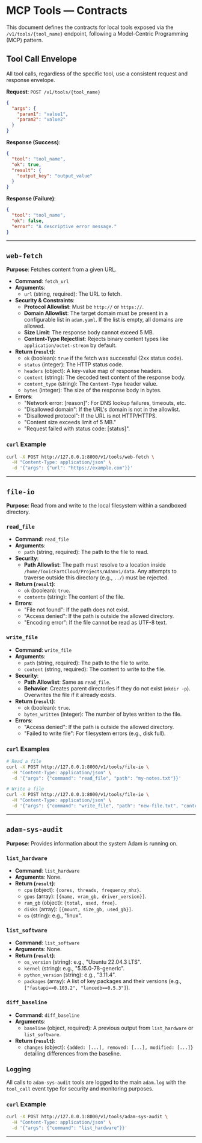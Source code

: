 # MCP Tools — Contracts

This document defines the contracts for local tools exposed via the `/v1/tools/{tool_name}` endpoint, following a Model-Centric Programming (MCP) pattern.

## Tool Call Envelope

All tool calls, regardless of the specific tool, use a consistent request and response envelope.

**Request**: `POST /v1/tools/{tool_name}`
```json
{
  "args": {
    "param1": "value1",
    "param2": "value2"
  }
}
```

**Response (Success)**:
```json
{
  "tool": "tool_name",
  "ok": true,
  "result": {
    "output_key": "output_value"
  }
}
```

**Response (Failure)**:
```json
{
  "tool": "tool_name",
  "ok": false,
  "error": "A descriptive error message."
}
```

---

## `web-fetch`

**Purpose**: Fetches content from a given URL.

-   **Command**: `fetch_url`
-   **Arguments**:
    -   `url` (string, required): The URL to fetch.
-   **Security & Constraints**:
    -   **Protocol Allowlist**: Must be `http://` or `https://`.
    -   **Domain Allowlist**: The target domain must be present in a configurable list in `adam.yaml`. If the list is empty, all domains are allowed.
    -   **Size Limit**: The response body cannot exceed 5 MB.
    -   **Content-Type Rejectlist**: Rejects binary content types like `application/octet-stream` by default.
-   **Return (`result`)**:
    -   `ok` (boolean): `true` if the fetch was successful (2xx status code).
    -   `status` (integer): The HTTP status code.
    -   `headers` (object): A key-value map of response headers.
    -   `content` (string): The decoded text content of the response body.
    -   `content_type` (string): The `Content-Type` header value.
    -   `bytes` (integer): The size of the response body in bytes.
-   **Errors**:
    -   "Network error: [reason]": For DNS lookup failures, timeouts, etc.
    -   "Disallowed domain": If the URL's domain is not in the allowlist.
    -   "Disallowed protocol": If the URL is not HTTP/HTTPS.
    -   "Content size exceeds limit of 5 MB."
    -   "Request failed with status code: [status]".

### `curl` Example
```bash
curl -X POST http://127.0.0.1:8000/v1/tools/web-fetch \
  -H "Content-Type: application/json" \
  -d '{"args": {"url": "https://example.com"}}'
```

---

## `file-io`

**Purpose**: Read from and write to the local filesystem within a sandboxed directory.

### `read_file`
-   **Command**: `read_file`
-   **Arguments**:
    -   `path` (string, required): The path to the file to read.
-   **Security**:
    -   **Path Allowlist**: The path must resolve to a location inside `/home/ToxicFartCloud/Projects/Adamv1/data`. Any attempts to traverse outside this directory (e.g., `../`) must be rejected.
-   **Return (`result`)**:
    -   `ok` (boolean): `true`.
    -   `contents` (string): The content of the file.
-   **Errors**:
    -   "File not found": If the path does not exist.
    -   "Access denied": If the path is outside the allowed directory.
    -   "Encoding error": If the file cannot be read as UTF-8 text.

### `write_file`
-   **Command**: `write_file`
-   **Arguments**:
    -   `path` (string, required): The path to the file to write.
    -   `content` (string, required): The content to write to the file.
-   **Security**:
    -   **Path Allowlist**: Same as `read_file`.
    -   **Behavior**: Creates parent directories if they do not exist (`mkdir -p`). Overwrites the file if it already exists.
-   **Return (`result`)**:
    -   `ok` (boolean): `true`.
    -   `bytes_written` (integer): The number of bytes written to the file.
-   **Errors**:
    -   "Access denied": If the path is outside the allowed directory.
    -   "Failed to write file": For filesystem errors (e.g., disk full).

### `curl` Examples
```bash
# Read a file
curl -X POST http://127.0.0.1:8000/v1/tools/file-io \
  -H "Content-Type: application/json" \
  -d '{"args": {"command": "read_file", "path": "my-notes.txt"}}'

# Write a file
curl -X POST http://127.0.0.1:8000/v1/tools/file-io \
  -H "Content-Type: application/json" \
  -d '{"args": {"command": "write_file", "path": "new-file.txt", "content": "Hello from Adam!"}}'
```

---

## `adam-sys-audit`

**Purpose**: Provides information about the system Adam is running on.

### `list_hardware`
-   **Command**: `list_hardware`
-   **Arguments**: None.
-   **Return (`result`)**:
    -   `cpu` (object): `{cores, threads, frequency_mhz}`.
    -   `gpus` (array): `[{name, vram_gb, driver_version}]`.
    -   `ram_gb` (object): `{total, used, free}`.
    -   `disks` (array): `[{mount, size_gb, used_gb}]`.
    -   `os` (string): e.g., "linux".

### `list_software`
-   **Command**: `list_software`
-   **Arguments**: None.
-   **Return (`result`)**:
    -   `os_version` (string): e.g., "Ubuntu 22.04.3 LTS".
    -   `kernel` (string): e.g., "5.15.0-78-generic".
    -   `python_version` (string): e.g., "3.11.4".
    -   `packages` (array): A list of key packages and their versions (e.g., `["fastapi==0.103.2", "lancedb==0.5.3"]`).

### `diff_baseline`
-   **Command**: `diff_baseline`
-   **Arguments**:
    -   `baseline` (object, required): A previous output from `list_hardware` or `list_software`.
-   **Return (`result`)**:
    -   `changes` (object): `{added: [...], removed: [...], modified: [...]}` detailing differences from the baseline.

### Logging
All calls to `adam-sys-audit` tools are logged to the main `adam.log` with the `tool_call` event type for security and monitoring purposes.

### `curl` Example
```bash
curl -X POST http://127.0.0.1:8000/v1/tools/adam-sys-audit \
  -H "Content-Type: application/json" \
  -d '{"args": {"command": "list_hardware"}}'
```
---
